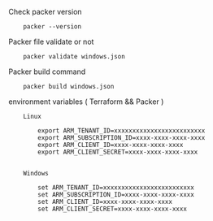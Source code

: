 Check packer version

        packer --version

Packer file validate or not

        packer validate windows.json

Packer build command

        packer build windows.json


environment variables ( Terraform && Packer )

        Linux

            export ARM_TENANT_ID=xxxxxxxxxxxxxxxxxxxxxxxxx
            export ARM_SUBSCRIPTION_ID=xxxx-xxxx-xxxx-xxxx
            export ARM_CLIENT_ID=xxxx-xxxx-xxxx-xxxx
            export ARM_CLIENT_SECRET=xxxx-xxxx-xxxx-xxxx
            
            
        Windows
        
            set ARM_TENANT_ID=xxxxxxxxxxxxxxxxxxxxxxxxx
            set ARM_SUBSCRIPTION_ID=xxxx-xxxx-xxxx-xxxx
            set ARM_CLIENT_ID=xxxx-xxxx-xxxx-xxxx
            set ARM_CLIENT_SECRET=xxxx-xxxx-xxxx-xxxx
        
